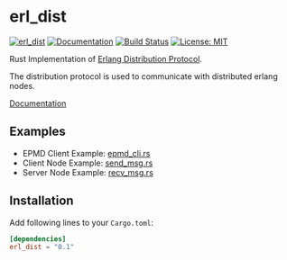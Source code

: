 erl_dist
========

[![erl_dist](http://meritbadge.herokuapp.com/erl_dist)](https://crates.io/crates/erl_dist)
[![Documentation](https://docs.rs/erl_dist/badge.svg)](https://docs.rs/erl_dist)
[![Build Status](https://travis-ci.org/sile/erl_dist.svg?branch=master)](https://travis-ci.org/sile/erl_dist)
[![License: MIT](https://img.shields.io/badge/license-MIT-blue.svg)](LICENSE)

Rust Implementation of [Erlang Distribution Protocol](http://erlang.org/doc/apps/erts/erl_dist_protocol.html).

The distribution protocol is used to communicate with distributed erlang nodes.

[Documentation](https://docs.rs/erl_dist)

Examples
--------

- EPMD Client Example: [epmd_cli.rs](examples/epmd_cli.rs)
- Client Node Example: [send_msg.rs](examples/send_msg.rs)
- Server Node Example: [recv_msg.rs](examples/recv_msg.rs)

Installation
------------

Add following lines to your `Cargo.toml`:

```toml
[dependencies]
erl_dist = "0.1"
```
